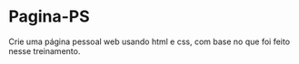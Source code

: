 # Pagina-PS
Crie uma página pessoal web usando html e css, com base no que foi feito nesse treinamento.
